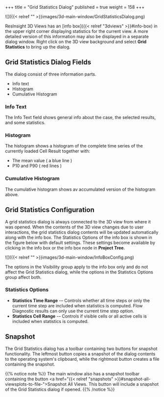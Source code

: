 +++
title = "Grid Statistics Dialog"
published = true
weight = 158
+++

![]({{< relref "" >}}images/3d-main-window/GridStatisticsDialog.png)

ResInsight 3D Views has an [info box]({{< relref "3dviews" >}}#info-box) in the upper right corner displaying statistics for the current view. A more detailed version of this information may also be displayed in a separate dialog window. Right click on the 3D view background and select **Grid Statistics** to bring up the dialog.

## Grid Statistics Dialog Fields
The dialog consist of three information parts.

- Info text
- Histogram
- Cumulative Histogram

### Info Text
The Info Text field shows general info about the case, the selected results, and some statistics.

### Histogram
The histogram shows a histogram of the complete time series of the currently loaded Cell Result together with:

- The mean value ( a blue line )
- P10 and P90 ( red lines )

### Cumulative Histogram
The cumulative histogram shows av accumulated version of the histogram above.

## Grid Statistics Configuration
A grid statistics dialog is always connected to the 3D view from where it was opened. When the contents of the 3D view changes due to user interactions, the grid statistics dialog contents will be updated automatically along with the info box. The Statistics Options of the info box is shown in the figure below with default settings. These settings become available by clicking in the info box or the info box node in **Project Tree**.

![]({{< relref "" >}}images/3d-main-window/InfoBoxConfig.png)

The options in the Visibility group apply to the info box only and do not affect the Grid Statistics dialog, while the options in the Statistics Options group affect both.

### Statistics Options
- **Statistics Time Range** -– Controls whether all time steps or only the current time step are included when statistics is computed. Flow Diagnostic results can only use the current time step option.
- **Statistics Cell Range** -– Controls if visible cells or all active cells is included when statistics is computed.

## Snapshot
The Grid Statistics dialog has a toolbar containing two buttons for snapshot functionality. The leftmost button copies a snapshot of the dialog contents to the operating system's clipboard, while the rightmost button creates a file containing the snapshot.

{{% notice note %}}
The main window also has a snapshot toolbar containing the button <a href="{{< relref "snapshots" >}}#snapshot-all-viewsplots-to-file-">Snapshot All Views</a>. This button will include a snapshot of the Grid Statistics dialog if opened.
{{% /notice %}}

